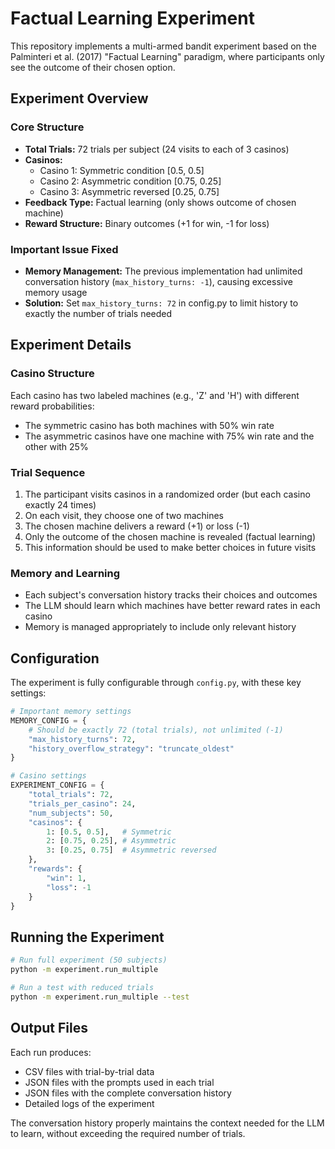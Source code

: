 # Factual Learning Experiment

This repository implements a multi-armed bandit experiment based on the Palminteri et al. (2017) "Factual Learning" paradigm, where participants only see the outcome of their chosen option.

## Experiment Overview

### Core Structure
- **Total Trials:** 72 trials per subject (24 visits to each of 3 casinos)
- **Casinos:** 
  - Casino 1: Symmetric condition [0.5, 0.5]
  - Casino 2: Asymmetric condition [0.75, 0.25]
  - Casino 3: Asymmetric reversed [0.25, 0.75]
- **Feedback Type:** Factual learning (only shows outcome of chosen machine)
- **Reward Structure:** Binary outcomes (+1 for win, -1 for loss)

### Important Issue Fixed
- **Memory Management:** The previous implementation had unlimited conversation history (`max_history_turns: -1`), causing excessive memory usage
- **Solution:** Set `max_history_turns: 72` in config.py to limit history to exactly the number of trials needed

## Experiment Details

### Casino Structure
Each casino has two labeled machines (e.g., 'Z' and 'H') with different reward probabilities:
- The symmetric casino has both machines with 50% win rate
- The asymmetric casinos have one machine with 75% win rate and the other with 25%

### Trial Sequence
1. The participant visits casinos in a randomized order (but each casino exactly 24 times)
2. On each visit, they choose one of two machines
3. The chosen machine delivers a reward (+1) or loss (-1)
4. Only the outcome of the chosen machine is revealed (factual learning)
5. This information should be used to make better choices in future visits

### Memory and Learning
- Each subject's conversation history tracks their choices and outcomes
- The LLM should learn which machines have better reward rates in each casino
- Memory is managed appropriately to include only relevant history

## Configuration

The experiment is fully configurable through `config.py`, with these key settings:

```python
# Important memory settings
MEMORY_CONFIG = {
    # Should be exactly 72 (total trials), not unlimited (-1)
    "max_history_turns": 72,
    "history_overflow_strategy": "truncate_oldest"
}

# Casino settings
EXPERIMENT_CONFIG = {
    "total_trials": 72,
    "trials_per_casino": 24,
    "num_subjects": 50,
    "casinos": {
        1: [0.5, 0.5],   # Symmetric 
        2: [0.75, 0.25], # Asymmetric
        3: [0.25, 0.75]  # Asymmetric reversed
    },
    "rewards": {
        "win": 1,
        "loss": -1
    }
}
```

## Running the Experiment

```bash
# Run full experiment (50 subjects)
python -m experiment.run_multiple

# Run a test with reduced trials
python -m experiment.run_multiple --test
```

## Output Files

Each run produces:
- CSV files with trial-by-trial data
- JSON files with the prompts used in each trial
- JSON files with the complete conversation history
- Detailed logs of the experiment

The conversation history properly maintains the context needed for the LLM to learn, without exceeding the required number of trials.